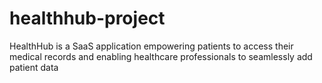 # healthhub-project
HealthHub is a SaaS application empowering patients to access their medical records and enabling healthcare professionals to seamlessly add patient data
